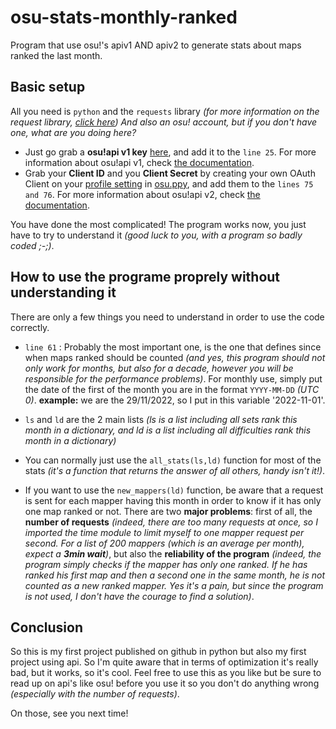 # osu-stats-monthly-ranked

Program that use osu!'s apiv1 AND apiv2 to generate stats about maps ranked the last month.

## Basic setup

All you need is `python` and the `requests` library *(for more information on the request library, [click here](https://pypi.org/project/requests/))*
*And also an osu! account, but if you don't have one, what are you doing here?*

- Just go grab a **osu!api v1 key** [here](https://osu.ppy.sh/p/api/), and add it to the `line 25`. For more information about osu!api v1, check [the documentation](https://github.com/ppy/osu-api/wiki).
- Grab your **Client ID** and you **Client Secret** by creating your own OAuth Client on your [profile setting](https://osu.ppy.sh/home/account/edit) in [osu.ppy](https://osu.ppy.sh/home), and add them to the `lines 75 and 76`. For more information about osu!api v2, check [the documentation](https://osu.ppy.sh/docs/index.html).

You have done the most complicated! The program works now, you just have to try to understand it *(good luck to you, with a program so badly coded ;-;)*.

## How to use the programe proprely without understanding it

There are only a few things you need to understand in order to use the code correctly.

- `line 61` : Probably the most important one, is the one that defines since when maps ranked should be counted *(and yes, this program should not only work for months, but also for a decade, however you will be responsible for the performance problems)*. For monthly use, simply put the date of the first of the month you are in the format `YYYY-MM-DD` *(UTC 0)*.
**example:** we are the 29/11/2022, so I put in this variable '2022-11-01'.

- `ls` and `ld` are the 2 main lists *(ls is a list including all sets rank this month in a dictionary, and ld is a list including all difficulties rank this month in a dictionary)*

- You can normally just use the `all_stats(ls,ld)` function for most of the stats *(it's a function that returns the answer of all others, handy isn't it!)*.

- If you want to use the `new_mappers(ld)` function, be aware that a request is sent for each mapper having this month in order to know if it has only one map ranked or not. There are two **major problems**: first of all, the **number of requests** *(indeed, there are too many requests at once, so I imported the time module to limit myself to one mapper request per second. For a list of 200 mappers (which is an average per month), expect a **3min wait**)*, but also the **reliability of the program** *(indeed, the program simply checks if the mapper has only one ranked. If he has ranked his first map and then a second one in the same month, he is not counted as a new ranked mapper. Yes it's a pain, but since the program is not used, I don't have the courage to find a solution)*.

## Conclusion

So this is my first project published on github in python but also my first project using api. So I'm quite aware that in terms of optimization it's really bad, but it works, so it's cool. Feel free to use this as you like but be sure to read up on api's like osu! before you use it so you don't do anything wrong *(especially with the number of requests)*.

On those, see you next time!
